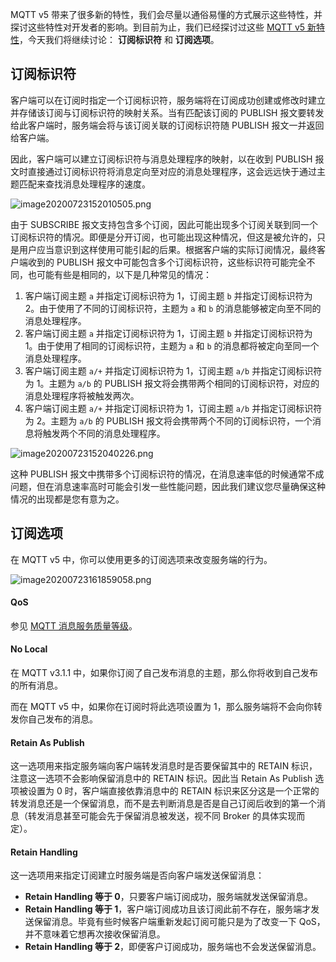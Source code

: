 

MQTT v5 带来了很多新的特性，我们会尽量以通俗易懂的方式展示这些特性，并探讨这些特性对开发者的影响。到目前为止，我们已经探讨过这些 [MQTT v5 新特性](https://www.emqx.com/zh/mqtt/mqtt5)，今天我们将继续讨论： **订阅标识符** 和 **订阅选项**。


## 订阅标识符

客户端可以在订阅时指定一个订阅标识符，服务端将在订阅成功创建或修改时建立并存储该订阅与订阅标识符的映射关系。当有匹配该订阅的 PUBLISH 报文要转发给此客户端时，服务端会将与该订阅关联的订阅标识符随 PUBLISH 报文一并返回给客户端。

因此，客户端可以建立订阅标识符与消息处理程序的映射，以在收到 PUBLISH 报文时直接通过订阅标识符将消息定向至对应的消息处理程序，这会远远快于通过主题匹配来查找消息处理程序的速度。

![image20200723152010505.png](https://static.emqx.net/images/6690eae3f5a79e9f19da8bf64c2466eb.png)

由于 SUBSCRIBE 报文支持包含多个订阅，因此可能出现多个订阅关联到同一个订阅标识符的情况。即便是分开订阅，也可能出现这种情况，但这是被允许的，只是用户应当意识到这样使用可能引起的后果。根据客户端的实际订阅情况，最终客户端收到的 PUBLISH 报文中可能包含多个订阅标识符，这些标识符可能完全不同，也可能有些是相同的，以下是几种常见的情况：

1. 客户端订阅主题 `a` 并指定订阅标识符为 1，订阅主题 `b` 并指定订阅标识符为 2。由于使用了不同的订阅标识符，主题为 `a` 和 `b` 的消息能够被定向至不同的消息处理程序。
2. 客户端订阅主题 `a` 并指定订阅标识符为 1，订阅主题 `b` 并指定订阅标识符为 1。由于使用了相同的订阅标识符，主题为 `a` 和 `b` 的消息都将被定向至同一个消息处理程序。
3. 客户端订阅主题 `a/+` 并指定订阅标识符为 1，订阅主题 `a/b` 并指定订阅标识符为 1。主题为 `a/b` 的 PUBLISH 报文将会携带两个相同的订阅标识符，对应的消息处理程序将被触发两次。
4. 客户端订阅主题 `a/+` 并指定订阅标识符为 1，订阅主题 `a/b` 并指定订阅标识符为 2。主题为 `a/b` 的 PUBLISH 报文将会携带两个不同的订阅标识符，一个消息将触发两个不同的消息处理程序。

![image20200723152040226.png](https://static.emqx.net/images/1835b90edea8dfd41acbcc3d186ca736.png)

这种 PUBLISH 报文中携带多个订阅标识符的情况，在消息速率低的时候通常不成问题，但在消息速率高时可能会引发一些性能问题，因此我们建议您尽量确保这种情况的出现都是您有意为之。

## 订阅选项

在 MQTT v5 中，你可以使用更多的订阅选项来改变服务端的行为。

![image20200723161859058.png](https://static.emqx.net/images/388006885ad0edbc4705b9a23e94295a.png)

#### QoS

参见 [MQTT 消息服务质量等级](https://www.emqx.com/zh/blog/introduction-to-mqtt-qos)。

#### No Local

在 MQTT v3.1.1 中，如果你订阅了自己发布消息的主题，那么你将收到自己发布的所有消息。

而在 MQTT v5 中，如果你在订阅时将此选项设置为 1，那么服务端将不会向你转发你自己发布的消息。


#### Retain As Publish

这一选项用来指定服务端向客户端转发消息时是否要保留其中的 RETAIN 标识，注意这一选项不会影响保留消息中的 RETAIN 标识。因此当 Retain As Publish 选项被设置为 0 时，客户端直接依靠消息中的 RETAIN 标识来区分这是一个正常的转发消息还是一个保留消息，而不是去判断消息是否是自己订阅后收到的第一个消息（转发消息甚至可能会先于保留消息被发送，视不同 Broker 的具体实现而定）。


#### Retain Handling

这一选项用来指定订阅建立时服务端是否向客户端发送保留消息：

- **Retain Handling 等于 0**，只要客户端订阅成功，服务端就发送保留消息。
- **Retain Handling 等于 1**，客户端订阅成功且该订阅此前不存在，服务端才发送保留消息。毕竟有些时候客户端重新发起订阅可能只是为了改变一下 QoS，并不意味着它想再次接收保留消息。
- **Retain Handling 等于 2**，即便客户订阅成功，服务端也不会发送保留消息。

